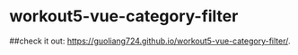 # workout5-vue-category-filter

##check it out: https://guoliang724.github.io/workout5-vue-category-filter/.

